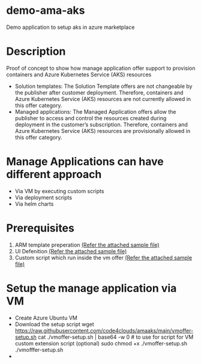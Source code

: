 # demo-ama-aks
Demo application to setup aks in azure marketplace

# Description 
Proof of concept to show how manage application offer support to provision containers and Azure Kubernetes Service (AKS) resources
- Solution templates: 
The Solution Template offers are not changeable by the publisher after customer deployment. Therefore, containers and Azure Kubernetes Service (AKS) resources are not currently allowed in this offer category.
- Managed applications: 
The Managed Application offers allow the publisher to access and control the resources created during deployment in the customer’s subscription. Therefore, containers and Azure Kubernetes Service (AKS) resources are provisionally allowed in this offer category.

# Manage Applications can have different approach 
- Via VM by executing custom scripts 
- Via deployment scripts 
- Via helm charts 

# Prerequisites  
1. ARM template preperation [(Refer the attached sample file)](https://raw.githubusercontent.com/suwani123/demo-ama-aks/main/mainTemplate.json)
2. UI Defenition [(Refer the attached sample file)](https://raw.githubusercontent.com/suwani123/demo-ama-aks/main/createUiDefinition.json)
3. Custom script which run inside the vm offer [(Refer the attached sample file)](https://raw.githubusercontent.com/suwani123/demo-ama-aks/main/vmoffer-setup.sh)

# Setup the manage application via VM 
- Create Azure Ubuntu VM
- Download the setup script
wget https://raw.githubusercontent.com/code4clouds/amaaks/main/vmoffer-setup.sh
cat ./vmoffer-setup.sh | base64 -w 0 # to use for script for VM custom extension script (optional)
sudo chmod +x ./vmoffer-setup.sh
 ./vmofffer-setup.sh
- 
